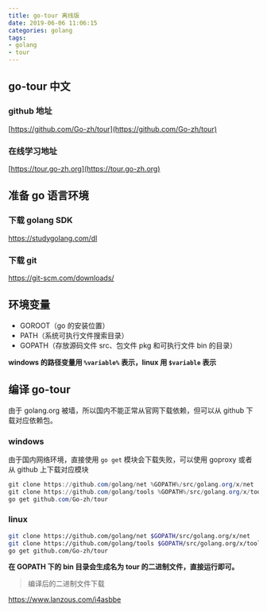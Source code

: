 ```yaml
---
title: go-tour 离线版
date: 2019-06-06 11:06:15
categories: golang
tags:
- golang
- tour
---
```


## go-tour 中文

### github 地址

[https://github.com/Go-zh/tour](https://github.com/Go-zh/tour)

### 在线学习地址

[https://tour.go-zh.org](https://tour.go-zh.org)

<!-- more -->

## 准备 go 语言环境

### 下载 golang SDK

https://studygolang.com/dl

### 下载 git

https://git-scm.com/downloads/

## 环境变量

* GOROOT（go 的安装位置）
* PATH（系统可执行文件搜索目录）
* GOPATH（存放源码文件 src、包文件 pkg 和可执行文件 bin 的目录）

**windows 的路径变量用 `%variable%` 表示，linux 用 `$variable` 表示**

## 编译 go-tour

由于 golang.org 被墙，所以国内不能正常从官网下载依赖，但可以从 github 下载对应依赖包。

### windows

由于国内网络环境，直接使用 `go get` 模块会下载失败，可以使用 goproxy 或者从 github 上下载对应模块

```powershell
git clone https://github.com/golang/net %GOPATH%/src/golang.org/x/net
git clone https://github.com/golang/tools %GOPATH%/src/golang.org/x/tools
go get github.com/Go-zh/tour
```
### linux
```bash
git clone https://github.com/golang/net $GOPATH/src/golang.org/x/net
git clone https://github.com/golang/tools $GOPATH/src/golang.org/x/tools
go get github.com/Go-zh/tour
```

**在 GOPATH 下的 bin 目录会生成名为 tour 的二进制文件，直接运行即可。**

>编译后的二进制文件下载

https://www.lanzous.com/i4asbbe